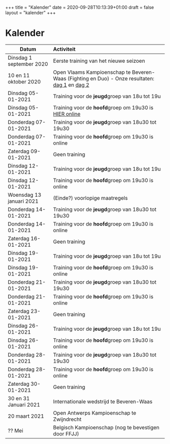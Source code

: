 +++
title = "Kalender"
date = 2020-09-28T10:13:39+01:00
draft = false
layout = "kalender"
+++
# Kalender
| Datum                                     | Activiteit                                                                                       |
| ------------------------------------------|:-------------------------------------------------------------------------------------------------|
| Dinsdag 1 september 2020                  | Eerste training van het nieuwe seizoen                                                           | 
| 10 en 11 oktober 2020                      | Open Vlaams Kampioenschap te Beveren-Waas (Fighting en Duo) - Onze resultaten: [dag 1](https://www.jujitsukeerbergen.be/nieuws/2020/10/10/open-vlaams-kampioenschap-ju-jitsu-2020---dag-1/) en [dag 2](https://www.jujitsukeerbergen.be/nieuws/2020/10/11/open-vlaams-kampioenschap-ju-jitsu-2020---dag-2/)                                      |
|Dinsdag 05-01-2021| Training voor de **jeugd**groep van 18u tot 19u|
|Dinsdag 05-01-2021| Training voor de **hoofd**groep om 19u30 is [HIER online](https://youtu.be/hhDuGhWRfO0)|
|Donderdag 07-01-2021| Training voor de **jeugd**groep van 18u30 tot 19u30|
|Donderdag 07-01-2021| Training voor de **hoofd**groep om 19u30 is online|
|Zaterdag 09-01-2021| Geen training|
|Dinsdag 12-01-2021| Training voor de **jeugd**groep van 18u tot 19u|
|Dinsdag 12-01-2021|  Training voor de **hoofd**groep om 19u30 is online|
| Woensdag 13 januari 2021                 | (Einde?) voorlopige maatregels|
|Donderdag 14-01-2021| Training voor de **jeugd**groep van 18u30 tot 19u30|
|Donderdag 14-01-2021|  Training voor de **hoofd**groep om 19u30 is online|
|Zaterdag 16-01-2021| Geen training|
|Dinsdag 19-01-2021| Training voor de **jeugd**groep van 18u tot 19u|
|Dinsdag 19-01-2021|  Training voor de **hoofd**groep om 19u30 is online|
|Donderdag 21-01-2021| Training voor de **jeugd**groep van 18u30 tot 19u30|
|Donderdag 21-01-2021|  Training voor de **hoofd**groep om 19u30 is online|
|Zaterdag 23-01-2021| Geen training|
|Dinsdag 26-01-2021| Training voor de **jeugd**groep van 18u tot 19u|
|Dinsdag 26-01-2021|  Training voor de **hoofd**groep om 19u30 is online|
|Donderdag 28-01-2021| Training voor de **jeugd**groep van 18u30 tot 19u30|
|Donderdag 28-01-2021|  Training voor de **hoofd**groep om 19u30 is online|
|Zaterdag 30-01-2021| Geen training|
|30 en 31 Januari 2021                      | Internationale wedstrijd te Beveren-Waas                                                         |
|20 maart 2021                              | Open Antwerps Kampioenschap te Zwijndrecht                                                       |
|?? Mei                                     | Belgisch Kampioenschap (nog te bevestigen door FFJJ)                                             |


